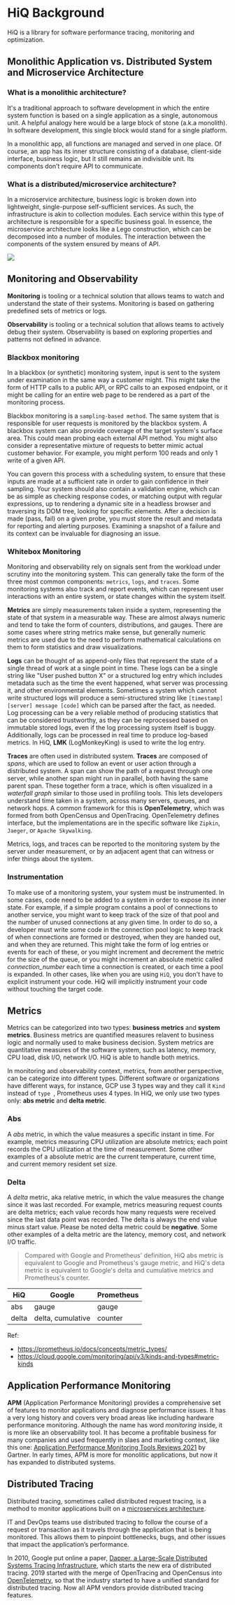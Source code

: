 # HiQ Background

HiQ is a library for software performance tracing, monitoring and optimization.

## Monolithic Application vs. Distributed System and Microservice Architecture

### What is a monolithic architecture?

It's a traditional approach to software development in which the entire system function is based on a single application as a single, autonomous unit. A helpful analogy here would be a large block of stone (a.k.a monolith). In software development, this single block would stand for a single platform.

In a monolithic app, all functions are managed and served in one place. Of course, an app has its inner structure consisting of a database, client-side interface, business logic, but it still remains an indivisible unit. Its components don’t require API to communicate.

### What is a distributed/microservice architecture?

In a microservice architecture, business logic is broken down into lightweight, single-purpose self-sufficient services. As such, the infrastructure is akin to collection modules. Each service within this type of architecture is responsible for a specific business goal. In essence, the microservice architecture looks like a Lego construction, which can be decomposed into a number of modules. The interaction between the components of the system ensured by means of API.

![](img/concept-arch-design.png)

## Monitoring and Observability

**Monitoring** is tooling or a technical solution that allows teams to watch and understand the state of their systems. Monitoring is based on gathering predefined sets of metrics or logs.

**Observability** is tooling or a technical solution that allows teams to actively debug their system. Observability is based on exploring properties and patterns not defined in advance.

### Blackbox monitoring

In a blackbox (or synthetic) monitoring system, input is sent to the system under examination in the same way a customer might. This might take the form of HTTP calls to a public API, or RPC calls to an exposed endpoint, or it might be calling for an entire web page to be rendered as a part of the monitoring process.

Blackbox monitoring is a `sampling-based method`. The same system that is responsible for user requests is monitored by the blackbox system. A blackbox system can also provide coverage of the target system's surface area. This could mean probing each external API method. You might also consider a representative mixture of requests to better mimic actual customer behavior. For example, you might perform 100 reads and only 1 write of a given API.

You can govern this process with a scheduling system, to ensure that these inputs are made at a sufficient rate in order to gain confidence in their sampling. Your system should also contain a validation engine, which can be as simple as checking response codes, or matching output with regular expressions, up to rendering a dynamic site in a headless browser and traversing its DOM tree, looking for specific elements. After a decision is made (pass, fail) on a given probe, you must store the result and metadata for reporting and alerting purposes. Examining a snapshot of a failure and its context can be invaluable for diagnosing an issue.

### Whitebox Monitoring

Monitoring and observability rely on signals sent from the workload under scrutiny into the monitoring system. This can generally take the form of the three most common components: `metrics`, `logs`, and `traces`. Some monitoring systems also track and report events, which can represent user interactions with an entire system, or state changes within the system itself.

**Metrics** are simply measurements taken inside a system, representing the state of that system in a measurable way. These are almost always numeric and tend to take the form of counters, distributions, and gauges. There are some cases where string metrics make sense, but generally numeric metrics are used due to the need to perform mathematical calculations on them to form statistics and draw visualizations.

**Logs** can be thought of as append-only files that represent the state of a single thread of work at a single point in time. These logs can be a single string like "User pushed button X" or a structured log entry which includes metadata such as the time the event happened, what server was processing it, and other environmental elements. Sometimes a system which cannot write structured logs will produce a semi-structured string like `[timestamp] [server] message [code]` which can be parsed after the fact, as needed. Log processing can be a very reliable method of producing statistics that can be considered trustworthy, as they can be reprocessed based on immutable stored logs, even if the log processing system itself is buggy. Additionally, logs can be processed in real time to produce log-based metrics. In HiQ, **LMK** (LogMonkeyKing) is used to write the log entry.

**Traces** are often used in distributed system. **Traces** are composed of *spans*, which are used to follow an event or user action through a distributed system. A span can show the path of a request through one server, while another span might run in parallel, both having the same parent span. These together form a trace, which is often visualized in a *waterfall graph* similar to those used in profiling tools. This lets developers understand time taken in a system, across many servers, queues, and network hops. A common framework for this is **OpenTelemetry**, which was formed from both OpenCensus and OpenTracing. OpenTelemetry defines interface, but the implementations are in the specific software like `Zipkin`, `Jaeger`, or `Apache Skywalking`.

Metrics, logs, and traces can be reported to the monitoring system by the server under measurement, or by an adjacent agent that can witness or infer things about the system.

### Instrumentation

To make use of a monitoring system, your system must be instrumented. In some cases, code need to be added to a system in order to expose its inner state. For example, if a simple program contains a pool of connections to another service, you might want to keep track of the size of that pool and the number of unused connections at any given time. In order to do so, a developer must write some code in the connection pool logic to keep track of when connections are formed or destroyed, when they are handed out, and when they are returned. This might take the form of log entries or events for each of these, or you might increment and decrement the metric for the size of the queue, or you might increment an absolute metric called *connection_number* each time a connection is created, or each time a pool is expanded. In other cases, like when you are using `HiQ`, you don't have to explicit instrument your code. HiQ will implicitly instrument your code without touching the target code.

## Metrics

Metrics can be categorized into two types: **business metrics** and **system metrics**. Business metrics are quantified measures relavent to business logic and normally used to make business decision. System metrics are quantitative measures of the software system, such as latency, memory, CPU load, disk I/O, network I/O. HiQ is able to handle both metrics.

In monitoring and observability context, metrics, from another perspective, can be categorize into different types. Different software or organizations have different ways, for instance, GCP use 3 types way and they call it `Kind` instead of `type `, Prometheus uses 4 types. In HiQ, we only use two types only: **abs metric** and **delta metric**.

### Abs

A *abs* metric, in which the value measures a specific instant in time. For example, metrics measuring CPU utilization are absolute metrics; each point records the CPU utilization at the time of measurement. Some other examples of a absolute metric are the current temperature, current time, and current memory resident set size.

### Delta

A *delta* metric, aka relative metric, in which the value measures the change since it was last recorded. For example, metrics measuring request counts are delta metrics; each value records how many requests were received since the last data point was recorded. The delta is always the end value minus start value. Please be noted delta metric could be **negative**. Some other examples of a delta metric are the latency, memory cost, and network I/O traffic.

> Compared with Google and Prometheus' definition, HiQ abs metric is equivalent to Google and Prometheus's gauge metric, and HiQ's deta metric is equivalent to Google's delta and cumulative metrics and Prometheus's counter.

| HiQ   | Google            | Prometheus |
| ----- | ----------------- | ---------- |
| abs   | gauge             | gauge      |
| delta | delta, cumulative | counter    |

Ref:

- https://prometheus.io/docs/concepts/metric_types/
- https://cloud.google.com/monitoring/api/v3/kinds-and-types#metric-kinds

## Application Performance Monitoring

**APM** (Application Performance Monitoring) provides a comprehensive set of features to monitor applications and diagnose performance issues. It has a very long history and covers very broad areas like including hardware performance monitoring. Although the name has word *monitoring* inside, it is more like an observability tool. It has become a profitable business for many companies and used frequently in slaes and marketing context, like this one: [Application Performance Monitoring Tools Reviews 2021](https://www.gartner.com/reviews/market/application-performance-monitoring) by Gartner. In early times, APM is more for monolitic applications, but now it has expanded to distributed systems.

## Distributed Tracing

Distributed tracing, sometimes called distributed request tracing, is a method to monitor applications built on a [microservices architecture](https://www.splunk.com/en_us/data-insider/what-are-microservices.html).

IT and DevOps teams use distributed tracing to follow the course of a request or transaction as it travels through the application that is being monitored. This allows them to pinpoint bottlenecks, bugs, and other issues that impact the application’s performance.

In 2010, Google put online a paper, [Dapper, a Large-Scale Distributed Systems Tracing Infrastructure](https://research.google/pubs/pub36356/), which starts the new era of distributed tracing. 2019 started with the merge of OpenTracing and OpenCensus into [OpenTelemetry](https://opentelemetry.io/), so that the industry started to have a unified standard for distributed tracing. Now all APM vendors provide distributed tracing features.
